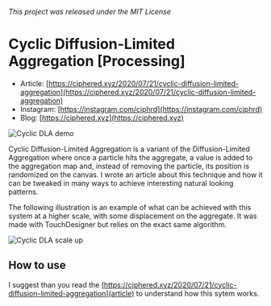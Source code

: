 *This project was released under the MIT License*

# Cyclic Diffusion-Limited Aggregation [Processing]

* Article: [https://ciphered.xyz/2020/07/21/cyclic-diffusion-limited-aggregation](https://ciphered.xyz/2020/07/21/cyclic-diffusion-limited-aggregation)
* Instagram: [https://instagram.com/ciphrd](https://instagram.com/ciphrd)
* Blog: [https://ciphered.xyz](https://ciphered.xyz)

![Cyclic DLA demo](demo/demo.gif)

Cyclic Diffusion-Limited Aggregation is a variant of the Diffusion-Limited Aggregation where once a particle hits the aggregate, a value is added to the aggregation map and, instead of removing the particle, its position is randomized on the canvas. I wrote an article about this technique and how it can be tweaked in many ways to achieve interesting natural looking patterns.

The following illustration is an example of what can be achieved with this system at a higher scale, with some displacement on the aggregate. It was made with TouchDesigner but relies on the exact same algorithm.

![Cyclic DLA scale up](demo/scaleup.gif)

## How to use

I suggest than you read the [https://ciphered.xyz/2020/07/21/cyclic-diffusion-limited-aggregation](article) to understand how this sytem works.